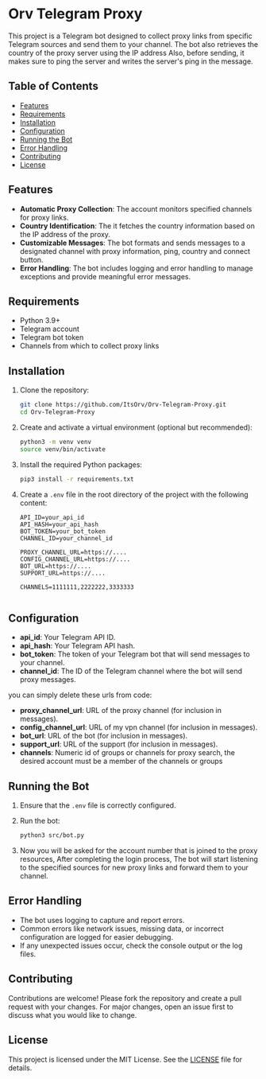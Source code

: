 # Orv Telegram Proxy

This project is a Telegram bot designed to collect proxy links from specific Telegram sources and send them to your channel. The bot also retrieves the country of the proxy server using the IP address Also, before sending, it makes sure to ping the server and writes the server's ping in the message.

## Table of Contents

- [Features](#features)
- [Requirements](#requirements)
- [Installation](#installation)
- [Configuration](#configuration)
- [Running the Bot](#running-the-bot)
- [Error Handling](#error-handling)
- [Contributing](#contributing)
- [License](#license)

## Features

- **Automatic Proxy Collection**: The account monitors specified channels for proxy links.
- **Country Identification**: The it fetches the country information based on the IP address of the proxy.
- **Customizable Messages**: The bot formats and sends messages to a designated channel with proxy information, ping, country and connect button.
- **Error Handling**: The bot includes logging and error handling to manage exceptions and provide meaningful error messages.

## Requirements

- Python 3.9+
- Telegram account
- Telegram bot token
- Channels from which to collect proxy links

## Installation

1. Clone the repository:

   ```bash
   git clone https://github.com/ItsOrv/Orv-Telegram-Proxy.git
   cd Orv-Telegram-Proxy
   ```

2. Create and activate a virtual environment (optional but recommended):

   ```bash
   python3 -m venv venv
   source venv/bin/activate
   ```
   
4. Install the required Python packages:

   ```bash
   pip3 install -r requirements.txt
   ```

5. Create a `.env` file in the root directory of the project with the following content:

   ```env
   API_ID=your_api_id
   API_HASH=your_api_hash
   BOT_TOKEN=your_bot_token
   CHANNEL_ID=your_channel_id
   
   PROXY_CHANNEL_URL=https://....
   CONFIG_CHANNEL_URL=https://....
   BOT_URL=https://....
   SUPPORT_URL=https://....
   
   CHANNELS=1111111,2222222,3333333


   ```

## Configuration

- **api_id**: Your Telegram API ID.
- **api_hash**: Your Telegram API hash.
- **bot_token**: The token of your Telegram bot that will send messages to your channel.
- **channel_id**: The ID of the Telegram channel where the bot will send proxy messages.

you can simply delete these urls from code:

- **proxy_channel_url**: URL of the proxy channel (for inclusion in messages).
- **config_channel_url**: URL of my vpn channel (for inclusion in messages).
- **bot_url**: URL of the bot (for inclusion in messages).
- **support_url**: URL of the support (for inclusion in messages).
- **channels**: Numeric id of groups or channels for proxy search, the desired account must be a member of the channels or groups

## Running the Bot

1. Ensure that the `.env` file is correctly configured.
2. Run the bot:

   ```bash
   python3 src/bot.py
   ```
3. Now you will be asked for the account number that is joined to the proxy resources, After completing the login process, The bot will start listening to the specified sources for new proxy links and forward them to your channel.

## Error Handling

- The bot uses logging to capture and report errors.
- Common errors like network issues, missing data, or incorrect configuration are logged for easier debugging.
- If any unexpected issues occur, check the console output or the log files.

## Contributing

Contributions are welcome! Please fork the repository and create a pull request with your changes. For major changes, open an issue first to discuss what you would like to change.

## License

This project is licensed under the MIT License. See the [LICENSE](LICENSE) file for details.
